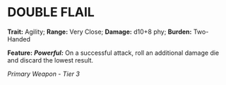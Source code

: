 ﻿---
tags:
  - Item
  - Weapon
name: 'DOUBLE FLAIL'
trait: 'Agility'
range: 'Very Close'
damage: 'd10+8 phy'
burden: 'Two-Handed'
feat_name: 'Powerful'
feat_text: 'On a successful attack, roll an additional damage die and discard the lowest result.'
primary_or_secondary: 'Primary Weapon'
tier: 3
---

# DOUBLE FLAIL

**Trait:** Agility; **Range:** Very Close; **Damage:** d10+8 phy; **Burden:** Two-Handed

**Feature:** ***Powerful:*** On a successful attack, roll an additional damage die and discard the lowest result.

*Primary Weapon - Tier 3*
